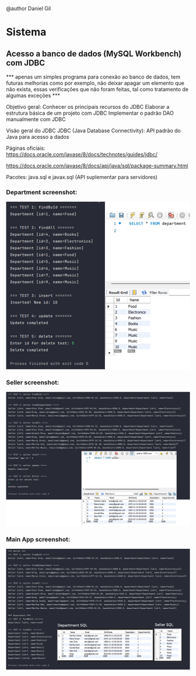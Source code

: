@author Daniel Gil

# Sistema 
## Acesso a banco de dados (MySQL Workbench) com JDBC 

*** apenas um simples programa para conexão ao banco de dados, tem futuras melhorias como por exemplo, não deixar apagar um elemento que não exista, essas verificações que não foram feitas, tal como tratamento de algumas exceções ***

Objetivo geral: 
Conhecer os principais recursos do JDBC
Elaborar a estrutura básica de um projeto com JDBC 
Implementar o padrão DAO manualmente com JDBC 

Visão geral do JDBC 
JDBC (Java Database Connectivity): API padrão do Java para acesso a dados 

Páginas oficiais:  
https://docs.oracle.com/javase/8/docs/technotes/guides/jdbc/ 

https://docs.oracle.com/javase/8/docs/api/java/sql/package-summary.html 

Pacotes: java.sql e javax.sql (API suplementar para servidores)

### Department screenshot:

![MainAOO](src/Sreenshots/TesteDepartmentDAO.png)

### Seller screenshot:

![MainAOO](src/Sreenshots/TesteSellerDAO.png)

### Main App screenshot:

![MainAOO](src/Sreenshots/MainApp.png)
